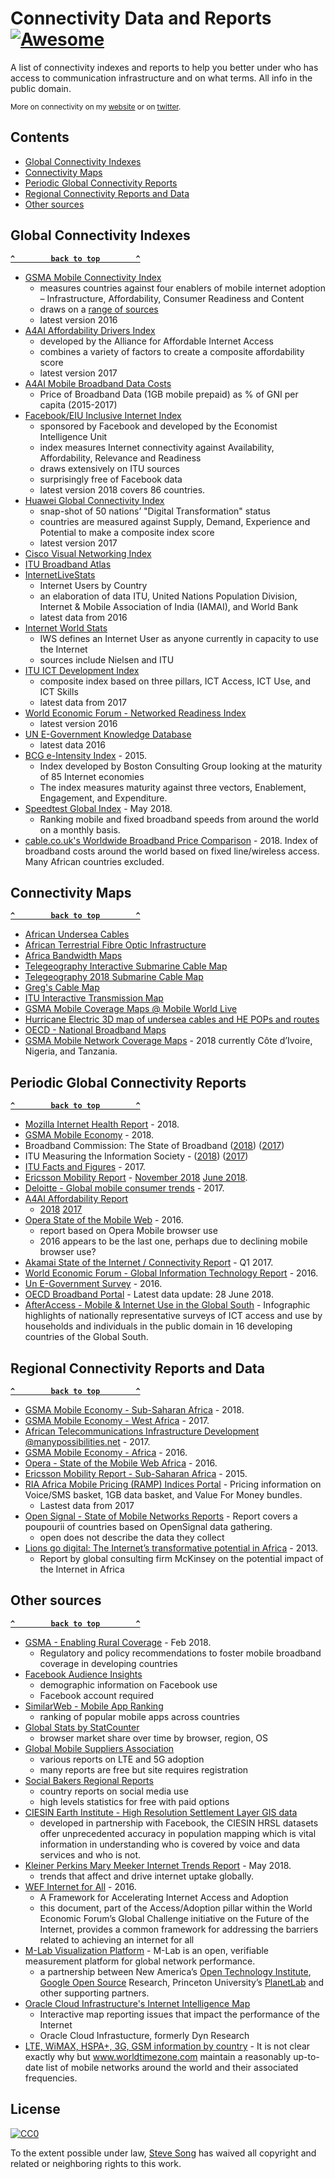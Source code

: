 # Connectivity Data and Reports [![Awesome](https://awesome.re/badge-flat.svg)](https://awesome.re)

A list of connectivity indexes and reports to help you better under who has access to communication infrastructure and on what terms. All info in the public domain.

<sub>More on connectivity on my [website](https://manypossibilities.net) or on [twitter](https://twitter.com/stevesong).</sub>

## Contents
- [Global Connectivity Indexes](#global-connectivity-indexes)
- [Connectivity Maps](#connectivity-maps)
- [Periodic Global Connectivity Reports](#periodic-global-connectivity-reports)
- [Regional Connectivity Reports and Data](#regional-connectivity-reports-and-data)
- [Other sources](#other-sources)


<!-- BEGIN RESOURCE LIST -->

## Global Connectivity Indexes 

**[`^        back to top        ^`](#)**

- [GSMA Mobile Connectivity Index](https://www.mobileconnectivityindex.com/) 
  - measures countries against four enablers of mobile internet adoption – Infrastructure, Affordability, Consumer Readiness and Content
  - draws on a [range of sources](https://www.mobileconnectivityindex.com/#year=2016&secondaryMenu=about&id=methodologydatasources)
  - latest version 2016
- [A4AI Affordability Drivers Index](http://a4ai.org/affordability-report/data/)
  - developed by the Alliance for Affordable Internet Access
  - combines a variety of factors to create a composite affordability score
  - latest version 2017
- [A4AI Mobile Broadband Data Costs](https://a4ai.org/mobile-broadband-pricing-data/)
  - Price of Broadband Data (1GB mobile prepaid) as % of GNI per capita (2015-2017)
- [Facebook/EIU Inclusive Internet Index](https://theinclusiveinternet.eiu.com/) 
  - sponsored by Facebook and developed by the Economist Intelligence Unit
  - index measures Internet connectivity against Availability, Affordability, Relevance and Readiness
  - draws extensively on ITU sources
  - surprisingly free of Facebook data
  - latest version 2018 covers 86 countries.
- [Huawei Global Connectivity Index](http://www.huawei.com/minisite/gci/en/)
  - snap-shot of 50 nations’ "Digital Transformation" status
  - countries are measured against Supply, Demand, Experience and Potential to make a composite index score
  - latest version 2017
- [Cisco Visual Networking Index](https://www.cisco.com/c/en/us/solutions/service-provider/visual-networking-index-vni/index.html)
- [ITU Broadband Atlas](https://www.itu.int/ITU-D/treg/atlas/broadbandatlas.asp)
- [InternetLiveStats](http://www.internetlivestats.com/internet-users-by-country/)
  - Internet Users by Country
  - an elaboration of data ITU, United Nations Population Division, Internet & Mobile Association of India (IAMAI), and World Bank 
  - latest data from 2016
- [Internet World Stats](https://www.internetworldstats.com/)
  - IWS defines an Internet User as anyone currently in capacity to use the Internet
  - sources include Nielsen and ITU
- [ITU ICT Development Index](http://www.itu.int/net4/ITU-D/idi/)
  - composite index based on three pillars, ICT Access, ICT Use, and ICT Skills
  - latest data from 2017
- [World Economic Forum - Networked Readiness Index](http://reports.weforum.org/global-information-technology-report-2016/networked-readiness-index/) 
  - latest version 2016
- [UN E-Government Knowledge Database](https://publicadministration.un.org/egovkb/en-us/Data-Center)
  - latest data 2016
- [BCG e-Intensity Index](https://www.bcg.com/publications/interactives/bcg-e-intensity-index.aspx) - 2015.
  - Index developed by Boston Consulting Group looking at the maturity of 85 Internet economies
  - The index measures maturity against three vectors, Enablement, Engagement, and Expenditure.
- [Speedtest Global Index](http://www.speedtest.net/global-index) - May 2018.
  - Ranking mobile and fixed broadband speeds from around the world on a monthly basis. 
- [cable.co.uk's Worldwide Broadband Price Comparison](https://www.cable.co.uk/broadband/deals/worldwide-price-comparison/) - 2018. Index of broadband costs around the world based on fixed line/wireless access.  Many African countries excluded.

## Connectivity Maps

**[`^        back to top        ^`](#)**

- [African Undersea Cables](https://manypossibilities.net/african-undersea-cables-interactive/)
- [African Terrestrial Fibre Optic Infrastructure](https://afterfibre.nsrc.org/)
- [Africa Bandwidth Maps](http://www.africabandwidthmaps.com/)
- [Telegeography Interactive Submarine Cable Map](https://www.submarinecablemap.com/)
- [Telegeography 2018 Submarine Cable Map](http://submarine-cable-map-2018.telegeography.com/)
- [Greg's Cable Map](http://cablemap.info/)
- [ITU Interactive Transmission Map](http://www.itu.int/itu-d/tnd-map-public/)
- [GSMA Mobile Coverage Maps @ Mobile World Live](http://maps.mobileworldlive.com/)
- [Hurricane Electric 3D map of undersea cables and HE POPs and routes](http://he.net/3d-map/)
- [OECD - National Broadband Maps](http://www2.compareyourcountry.org/broadband)
- [GSMA Mobile Network Coverage Maps](https://www.mobilecoveragemaps.com) - 2018 currently Côte d’Ivoire, Nigeria, and Tanzania.

## Periodic Global Connectivity Reports

**[`^        back to top        ^`](#)**

- [Mozilla Internet Health Report](https://internethealthreport.org/2018/) - 2018.
- [GSMA Mobile Economy](https://www.gsma.com/mobileeconomy/) - 2018.
- Broadband Commission: The State of Broadband ([2018](https://www.broadbandcommission.org/publications/Pages/SOB-2018.aspx))  ([2017](http://www.broadbandcommission.org/publications/Pages/SOB-2017.aspx))
- ITU Measuring the Information Society - ([2018](https://www.itu.int/en/ITU-D/Statistics/Documents/events/wtis2018/MISR-2018-Vol-1-E.PDF))  ([2017](https://www.itu.int/en/ITU-D/Statistics/Pages/publications/mis2017.aspx))
- [ITU Facts and Figures](https://www.itu.int/en/ITU-D/Statistics/Documents/facts/ICTFactsFigures2017.pdf) - 2017.
- [Ericsson Mobility Report](https://www.ericsson.com/en/mobility-report) - [November 2018](https://www.ericsson.com/assets/local/mobility-report/documents/2018/ericsson-mobility-report-november-2018.pdf) [June 2018](https://www.ericsson.com/assets/local/mobility-report/documents/2018/ericsson-mobility-report-june-2018.pdf).
- [Deloitte - Global mobile consumer trends](https://www2.deloitte.com/global/en/pages/technology-media-and-telecommunications/articles/gx-global-mobile-consumer-trends.html) - 2017.
- [A4AI Affordability Report](http://a4ai.org/affordability-report/report/)
  - [2018](http://1e8q3q16vyc81g8l3h3md6q5f5e-wpengine.netdna-ssl.com/wp-content/uploads/2018/10/A4AI-2018-Affordability-Report.pdf) [2017](http://a4ai.org/affordability-report/report/2017)
- [Opera State of the Mobile Web](https://blogs.opera.com/news/wp-content/uploads/sites/2/2016/11/SMWAfrica-Opera-report-2016-01-WEB-1.pdf) - 2016.
  - report based on Opera Mobile browser use
  - 2016 appears to be the last one, perhaps due to declining mobile browser use?
- [Akamai State of the Internet / Connectivity Report](https://www.akamai.com/uk/en/multimedia/documents/state-of-the-internet/q1-2017-state-of-the-internet-connectivity-report.pdf) - Q1 2017.
- [World Economic Forum - Global Information Technology Report](http://reports.weforum.org/global-information-technology-report-2016/) - 2016.
- [Un E-Government Survey](https://publicadministration.un.org/egovkb/en-us/Reports/UN-E-Government-Survey-2016) - 2016.
- [OECD Broadband Portal](https://www.oecd.org/internet/broadband/broadband-statistics/) - Latest data update: 28 June 2018.
- [AfterAccess - Mobile & Internet Use in the Global South](http://afteraccess.net/wp-content/uploads/After-Access-Website-layout-r1.pdf) - Infographic highlights of nationally representative surveys of ICT access and use by households and individuals in the public domain in 16 developing countries of the Global South.


## Regional Connectivity Reports and Data

**[`^        back to top        ^`](#)**

- [GSMA Mobile Economy - Sub-Saharan Africa](https://www.gsma.com/mobileeconomy/sub-saharan-africa/) - 2018.
- [GSMA Mobile Economy - West Africa](https://www.gsma.com/mobileeconomy/west-africa/) - 2017.
- [African Telecommunications Infrastructure Development @manypossibilities.net](https://manypossibilities.net/series/africa-telecom-infrastructure/) - 2017.
- [GSMA Mobile Economy - Africa](https://www.gsma.com/mobileeconomy/africa/) - 2016.
- [Opera - State of the Mobile Web Africa](https://blogs.opera.com/news/wp-content/uploads/sites/2/2016/11/SMWAfrica-Opera-report-2016-01-WEB-1.pdf) - 2016.
- [Ericsson Mobility Report - Sub-Saharan Africa](https://www.ericsson.com/res/docs/2015/mobility-report/emr-nov-2015-regional-report-sub-saharan-africa.pdf) - 2015.
- [RIA Africa Mobile Pricing (RAMP) Indices Portal](https://researchictafrica.net/ramp_indices_portal/) - Pricing information on Voice/SMS basket, 1GB data basket, and Value For Money bundles.
  - Lastest data from 2017
- [Open Signal - State of Mobile Networks Reports](http://opensignal.com/reports/) - Report covers a poupourii of countries based on OpenSignal data gathering.
  - open does not describe the data they collect
- [Lions go digital: The Internet’s transformative potential in Africa](https://www.mckinsey.com/industries/high-tech/our-insights/lions-go-digital-the-internets-transformative-potential-in-africa) - 2013.
  - Report by global consulting firm McKinsey on the potential impact of the Internet in Africa


## Other sources

**[`^        back to top        ^`](#)**

- [GSMA - Enabling Rural Coverage](https://www.gsma.com/mobilefordevelopment/wp-content/uploads/2018/02/Enabling_Rural_Coverage_English_February_2018.pdf) - Feb 2018.
  - Regulatory and policy recommendations to foster mobile broadband coverage in developing countries
- [Facebook Audience Insights](https://www.facebook.com/ads/audience-insights/)
  - demographic information on Facebook use
  - Facebook account required
- [SimilarWeb - Mobile App Ranking](https://www.similarweb.com/apps/top/google/app-index/us/all/top-free)
  - ranking of popular mobile apps across countries
- [Global Stats by StatCounter](http://gs.statcounter.com/)
  - browser market share over time by browser, region, OS
- [Global Mobile Suppliers Association](https://gsacom.com/)
  - various reports on LTE and 5G adoption
  - many reports are free but site requires registration
- [Social Bakers Regional Reports](https://www.socialbakers.com/resources/reports/)
  - country reports on social media use
  - high levels statistics for free with paid options
- [CIESIN Earth Institute - High Resolution Settlement Layer GIS data](https://ciesin.columbia.edu/data/hrsl/)
  - developed in partnership with Facebook, the CIESIN HRSL datasets offer unprecedented accuracy in population mapping which is vital information in understanding who is covered by voice and data services and who is not.
- [Kleiner Perkins Mary Meeker Internet Trends Report](https://www.kleinerperkins.com/perspectives/internet-trends-report-2018/) - May 2018.
  - trends that affect and drive internet uptake globally.
- [WEF Internet for All](https://www.weforum.org/reports/internet-for-all-a-framework-for-accelerating-internet-access-and-adoption/) - 2016.
  - A Framework for Accelerating Internet Access and Adoption
  - this document, part of the Access/Adoption pillar within the World Economic Forum’s Global Challenge initiative on the Future of the Internet, provides a common framework for addressing the barriers related to achieving an internet for all
- [M-Lab Visualization Platform](https://viz.measurementlab.net/) - M-Lab is an open, verifiable measurement platform for global network performance.
  - a partnership between New America’s [Open Technology Institute](https://www.newamerica.org/oti/), [Google Open Source](https://opensource.google.com/) Research, Princeton University’s [PlanetLab](https://www.planet-lab.org/) and other supporting partners.
- [Oracle Cloud Infrastructure's Internet Intelligence Map](https://internetintel.oracle.com/about.html) 
  - Interactive map reporting issues that impact the performance of the Internet
  - Oracle Cloud Infrastucture, formerly Dyn Research
- [LTE, WiMAX, HSPA+, 3G, GSM information by country](https://www.worldtimezone.com/4g.html) - It is not clear exactly why but www.worldtimezone.com maintain a reasonably up-to-date list of mobile networks around the world and their associated frequencies.
  
<!-- END RESOURCE LIST -->  

## License

[![CC0](http://mirrors.creativecommons.org/presskit/buttons/88x31/svg/cc-zero.svg)](https://creativecommons.org/publicdomain/zero/1.0/)

To the extent possible under law, [Steve Song](https://manypossibilities.net) has waived all copyright and related or neighboring rights to this work.
